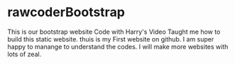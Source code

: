 # rawcoderBootstrap
This is our bootstrap website
Code with Harry's Video Taught me how to build this static website.
thuis is my First website on github.
I am super happy to manange to understand the codes.
I will make more websites with lots of zeal.
